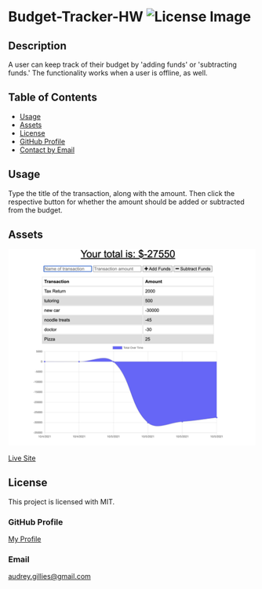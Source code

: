 # Budget-Tracker-HW ![License Image](https://img.shields.io/badge/license-MIT-blue)

## Description

A user can keep track of their budget by 'adding funds' or 'subtracting funds.' The functionality works when a user is offline, as well.

## Table of Contents

- [Usage](#usage)
- [Assets](#assets)
- [License](#license)
- [GitHub Profile](#github-profile)
- [Contact by Email](#email)

## Usage

Type the title of the transaction, along with the amount. Then click the respective button for whether the amount should be added or subtracted from the budget.

## Assets

![Example Team File](./images/screenshot-of-site.png)

[Live Site](https://enigmatic-thicket-60176.herokuapp.com/)

## License

This project is licensed with MIT.

### GitHub Profile

[My Profile](https://github.com/audrey-g37)

### Email

audrey.gillies@gmail.com
